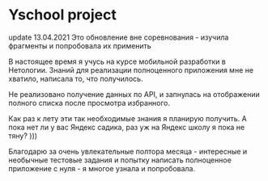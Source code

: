 # Yschool project
update 13.04.2021 Это обновление вне соревнования - изучила фрагменты и попробовала их применить

 В настоящее время я учусь на курсе мобильной разработки в Нетологии.
Знаний для реализации полноценного приложения мне не хватило, написала то, что получилось.

Не реализовано получение данных по API, и запнулась на отображении полного списка после просмотра избранного. 

Как раз к лету эти так необходимые знания я планирую получить. 
А пока нет ли у вас Яндекс садика, раз уж на Яндекс школу я пока не тяну? )))

Благодарю за очень увлекательные полтора месяца - 
интересные и необычные тестовые задания и попытку написать полноценное приложение с нуля - я многое узнала и попробовала.

